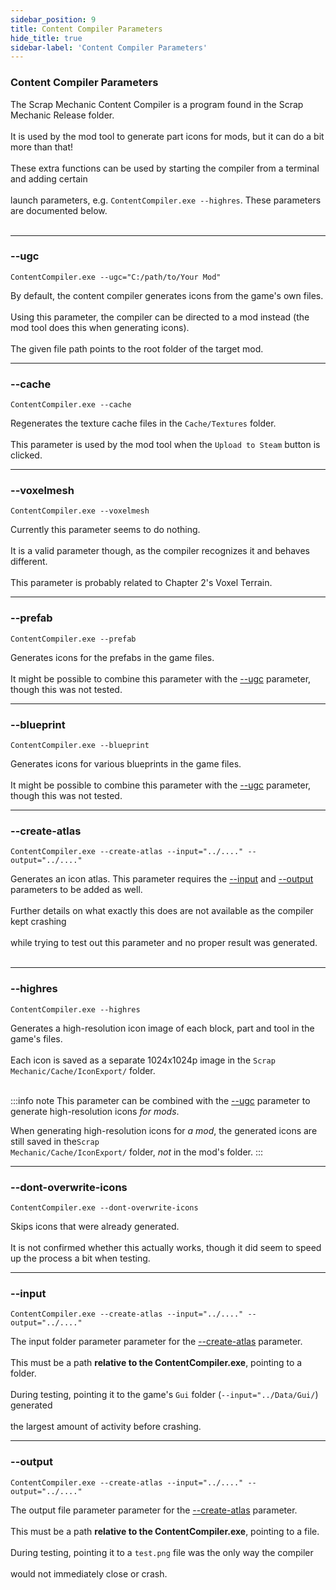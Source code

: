 ```yaml
---
sidebar_position: 9
title: Content Compiler Parameters
hide_title: true
sidebar-label: 'Content Compiler Parameters'
---
```


### Content Compiler Parameters

The Scrap Mechanic Content Compiler is a program found in the Scrap Mechanic Release folder. <br></br>
It is used by the mod tool to generate part icons for mods, but it can do a bit more than that! <br></br>
These extra functions can be used by starting the compiler from a terminal and adding certain <br></br>
launch parameters, e.g. <code>ContentCompiler.exe --highres</code>. These parameters are documented below. <br></br>

---

### --ugc

``` title="Usage Example"
ContentCompiler.exe --ugc="C:/path/to/Your Mod"
```
By default, the content compiler generates icons from the game's own files. <br></br>
Using this parameter, the compiler can be directed to a mod instead (the mod tool does this when generating icons). <br></br>
The given file path points to the root folder of the target mod.

---

### --cache
``` title="Usage Example"
ContentCompiler.exe --cache
```
Regenerates the texture cache files in the <code>Cache/Textures</code> folder. <br></br>
This parameter is used by the mod tool when the <code>Upload to Steam</code> button is clicked.

---

### --voxelmesh

``` title="Usage Example"
ContentCompiler.exe --voxelmesh
```
Currently this parameter seems to do nothing. <br></br>
It is a valid parameter though, as the compiler recognizes it and behaves different. <br></br>
This parameter is probably related to Chapter 2's Voxel Terrain.

---

### --prefab

``` title="Usage Example"
ContentCompiler.exe --prefab
```
Generates icons for the prefabs in the game files. <br></br>
It might be possible to combine this parameter with the [--ugc](#--ugc) parameter, though this was not tested.

---

### --blueprint

``` title="Usage Example"
ContentCompiler.exe --blueprint
```
Generates icons for various blueprints in the game files. <br></br>
It might be possible to combine this parameter with the [--ugc](#--ugc) parameter, though this was not tested.

---

### --create-atlas

``` title="Usage Example"
ContentCompiler.exe --create-atlas --input="../...." --output="../...."
```
Generates an icon atlas.
This parameter requires the [--input](#--input) and [--output](#--output) parameters to be added as well. <br></br>
Further details on what exactly this does are not available as the compiler kept crashing <br></br>
while trying to test out this parameter and no proper result was generated. <br></br>

---

### --highres

``` title="Usage Example"
ContentCompiler.exe --highres
```
Generates a high-resolution icon image of each block, part and tool in the game's files. <br></br>
Each icon is saved as a separate 1024x1024p image in the <code>Scrap Mechanic/Cache/IconExport/</code> folder. <br></br>

:::info note
This parameter can be combined with the [--ugc](#--ugc) parameter to generate high-resolution icons *for mods*.

When generating high-resolution icons for *a mod*, the generated icons are still saved in the<code>Scrap Mechanic/Cache/IconExport/</code> folder, *not* in the mod's folder.
:::

---

### --dont-overwrite-icons

``` title="Usage Example"
ContentCompiler.exe --dont-overwrite-icons
```
Skips icons that were already generated. <br></br>
It is not confirmed whether this actually works, though it did seem to speed up the process a bit when testing.

---

### --input

``` title="Usage Example"
ContentCompiler.exe --create-atlas --input="../...." --output="../...."
```
The input folder parameter parameter for the [--create-atlas](#--create-atlas) parameter. <br></br>
This must be a path **relative to the ContentCompiler.exe**, pointing to a folder. <br></br>
During testing, pointing it to the game's <code>Gui</code> folder (<code>--input="../Data/Gui/</code>) generated <br></br>
the largest amount of activity before crashing.

---

### --output

``` title="Usage Example"
ContentCompiler.exe --create-atlas --input="../...." --output="../...."
```
The output file parameter parameter for the [--create-atlas](#--create-atlas) parameter. <br></br>
This must be a path **relative to the ContentCompiler.exe**, pointing to a file. <br></br>
During testing, pointing it to a <code>test.png</code> file was the only way the compiler <br></br>
would not immediately close or crash.

